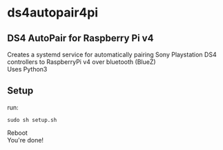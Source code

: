 # ds4autopair4pi
## DS4 AutoPair for Raspberry Pi v4
Creates a systemd service for automatically pairing Sony Playstation DS4 controllers to RaspberryPi v4 over bluetooth (BlueZ)  
Uses Python3

## Setup
run:
```
sudo sh setup.sh
```
Reboot  
You're done!
